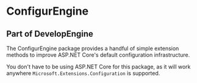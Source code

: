 # ConfigurEngine

## Part of **DevelopEngine**

The ConfigurEngine package provides a handful of simple extension methods to improve ASP.NET Core's default configuration infrastructure.

You don't have to be using ASP.NET Core for this package, as it will work anywhere `Microsoft.Extensions.Configuration` is supported.